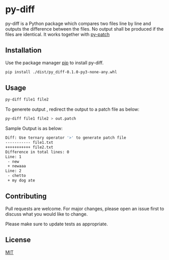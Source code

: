 # py-diff

py-diff is a Python package which compares two files line by line and outputs the difference between the files. No output shall be produced if the files are identical.
It works together with [py-patch](https://pip.pypa.io/en/stable/)

## Installation

Use the package manager [pip](https://pip.pypa.io/en/stable/) to install py-diff.

```bash
pip install ./dist/py_diff-0.1.0-py3-none-any.whl
```

## Usage

```bash
py-diff file1 file2
```
To generete output , redirect the output to a patch file as below:

```bash
py-diff file1 file2 > out.patch
```

Sample Output is as below:

```bash
Diff: Use ternary operator '>' to generate patch file
----------- file1.txt
+++++++++++ file2.txt
Difference in total lines: 0
Line: 1
 - new
 + newaaa
Line: 2
 - chetto
 + my dog ate
```


## Contributing

Pull requests are welcome. For major changes, please open an issue first
to discuss what you would like to change.

Please make sure to update tests as appropriate.

## License

[MIT](https://choosealicense.com/licenses/mit/)